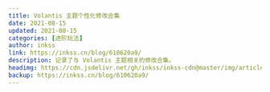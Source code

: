 ```yaml
---
title: Volantis 主题个性化修改合集
date: 2021-08-15
updated: 2021-08-15
categories: [进阶玩法]
author: inkss
link: https://inkss.cn/blog/610620a9/
description: 记录了与 Volantis 主题相关的修改合集。
headimg: https://cdn.jsdelivr.net/gh/inkss/inkss-cdn@master/img/article/Volantis%E4%B8%BB%E9%A2%98%E4%B8%AA%E6%80%A7%E5%8C%96%E4%BF%AE%E6%94%B9%E5%90%88%E9%9B%86/main.webp
backup: https://inkss.cn/blog/610620a9/
---
```

